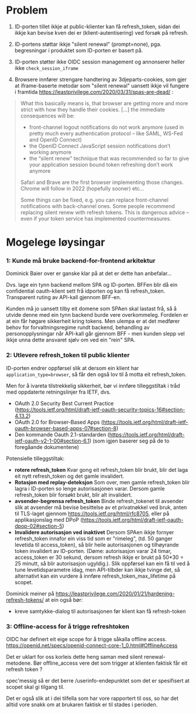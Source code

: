 # Problem

1. ID-porten tillet ikkje at public-klienter kan få refresh_token, sidan dei ikkje kan bevise kven dei er (klient-autentisering) ved forsøk på refresh.

1. ID-portens støttar ikkje "silent renewal" (prompt=none), pga. begresningar i produktet som ID-porten er basert på.

1. ID-porten støtter ikke OIDC session management og annonserer heller ikke `check_session_iframe`

1. Browsere innfører strengare handtering av 3djeparts-cookies, som gjer at iframe-baserte metodar som "silent renewal" uansett ikkje vil  fungere i framtida
https://leastprivilege.com/2020/03/31/spas-are-dead/ :

> What this basically means is, that browser are getting more and more strict with how they handle their cookies. [...]  the immediate consequences will be:
>
> * front-channel logout notifications do not work anymore (used in pretty much every authentication protocol – like SAML, WS-Fed and OpenID Connect)
>* the OpenID Connect JavaScript session notifications don’t working anymore
>* the “silent renew” technique that was recommended so far to give your application session bound token refreshing don’t work anymore
>
> Safari and Brave are the first browser implementing those changes. Chrome will follow in 2022 (hopefully sooner) etc…
>
>Some things can be fixed, e.g. you can replace front-channel notifications with back-channel ones. Some people recommend replacing silent renew with refresh tokens. This is dangerous advice – even if your token service has implemented countermeasures.

#  Mogelege løysingar


### 1: Kunde må bruke backend-for-frontend arkitektur

Dominick Baier over er ganske klar på at det er dette han anbefalar...

Dvs. lage ein tynn backend mellom SPA og ID-porten. BFFen blir då ein confidential oauth-klient sett frå idporten og kan få refresh_token.  Transparent ruting av API-kall gjennom BFF-en.

Kunden må jo uansett tilby eit domene som SPAen skal lastast frå, så å utvide denne med ein tynn backend burde vere overkommeleg.  Fordelen er at ein får høgare sikkerheit kring tokens.  Men ulempa er at det medfører behov for forvaltningsregime rundt backend, behandling av personopplysningar når API-kall går gjennom BFF - men kunden slepp vel ikkje unna dette ansvaret sjølv om ved ein "rein" SPA.


### 2: Utlevere refresh_token til public klienter

ID-porten endrer oppførsel slik at dersom ein klient har `application_type=browser`, så får den også lov til å motta eit refresh_token.

Men for å ivareta tilstrekkelig sikkerheit, bør vi innføre tilleggstiltak i tråd med oppdaterte retningslinjer fra IETF, dvs.
* OAuth 2.0 Security Best Current Practice (https://tools.ietf.org/html/draft-ietf-oauth-security-topics-16#section-4.13.2)
* OAuth 2.0 for Browser-Based Apps (https://tools.ietf.org/html/draft-ietf-oauth-browser-based-apps-07#section-8)
* Den kommande Oauth 2.1-standarden (https://tools.ietf.org/html/draft-ietf-oauth-v2-1-00#section-6.1) (som igjen baserer seg på de to foregåande dokumentene)


Potensielle tilleggstiltak:

* **rotere refresh_token**  Kvar gong eit refresh_token blir brukt, blir det laga eit nytt refresh_token og det gamle invalidert.
* **Rotasjon med replay-deteksjon**  Som over, men gamle refresh_token blir lagra i ID-porten so lenge autorisasjonen varar.  Dersom gamle refresh_token blir forsøkt brukt, blir alt invalidert.
* **avsender-begrensa refresh_token** Binde refresh_tokenet til avsender slik at avsender må bevise besittelse av et privatnøkkel ved bruk, anten til TLS-laget gjennom https://tools.ietf.org/html/rfc8705,  eller på applikasjonslag med DPoP (https://tools.ietf.org/html/draft-ietf-oauth-dpop-02#section-5)
* **Invalidere autorisasjon ved inaktivet**  Dersom SPAen ikkje fornyer refresh_token innafor ein viss tid som er "rimeleg", (td. 50 ganger levetida til access_token), så blir heile autorisasjonen og tilhøyrande token invalidert av ID-porten.  (Døme: autorisasjon varar 24 timar, access_token er 30 sekund,  dersom refresh ikkje er brukt på 50*30 = 25 minutt, så blir autorisasjon ugyldig.).  Slik oppførsel kan ein få til ved å tune levetidsparametre idag, men API-tilbder kan ikkje tvinge det, så alternativt kan ein vurdere å innføre refresh_token_max_lifetime på scopet.

Dominick meiner på https://leastprivilege.com/2020/01/21/hardening-refresh-tokens/  at ein også bør:

* kreve samtykke-dialog til autorisasjonen før klient kan få refresh-token


### 3: Offline-access for å trigge refreshtoken

OIDC har definert eit eige scope for å trigge såkalla offline access.
https://openid.net/specs/openid-connect-core-1_0.html#OfflineAccess

  Det er uklart for oss korleis dette heng saman med silent renewal-metodene.  Bør offline_access vere det som trigger at klienten faktisk får eit refresh token ?

spec'messig så er det berre /userinfo-endepunktet som det er spesifisert at scopet skal gi tilgang til.

Det er også slik at i dei tilfella som har vore rapportert til oss, so har det alltid vore snakk om at brukaren faktisk er til stades i perioden.
